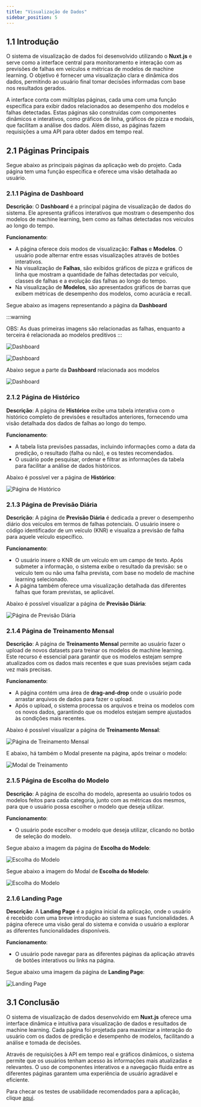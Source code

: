 ```yaml
---
title: "Visualização de Dados"
sidebar_position: 5
---
```


## **1.1** Introdução

O sistema de visualização de dados foi desenvolvido utilizando o **Nuxt.js** e serve como a interface central para monitoramento e interação com as previsões de falhas em veículos e métricas de modelos de machine learning. O objetivo é fornecer uma visualização clara e dinâmica dos dados, permitindo ao usuário final tomar decisões informadas com base nos resultados gerados.

A interface conta com múltiplas páginas, cada uma com uma função específica para exibir dados relacionados ao desempenho dos modelos e falhas detectadas. Estas páginas são construídas com componentes dinâmicos e interativos, como gráficos de linha, gráficos de pizza e modais, que facilitam a análise dos dados. Além disso, as páginas fazem requisições a uma API para obter dados em tempo real.

## **2.1** Páginas Principais

Segue abaixo as principais páginas da aplicação web do projeto. Cada página tem uma função específica e oferece uma visão detalhada ao usuário.

### **2.1.1** Página de Dashboard

**Descrição**: O **Dashboard** é a principal página de visualização de dados do sistema. Ele apresenta gráficos interativos que mostram o desempenho dos modelos de machine learning, bem como as falhas detectadas nos veículos ao longo do tempo.

**Funcionamento**: 
- A página oferece dois modos de visualização: **Falhas** e **Modelos**. O usuário pode alternar entre essas visualizações através de botões interativos.
- Na visualização de **Falhas**, são exibidos gráficos de pizza e gráficos de linha que mostram a quantidade de falhas detectadas por veículo, classes de falhas e a evolução das falhas ao longo do tempo.
- Na visualização de **Modelos**, são apresentados gráficos de barras que exibem métricas de desempenho dos modelos, como acurácia e recall.

Segue abaixo as imagens representando a página da **Dashboard**

:::warning

OBS: As duas primeiras imagens são relacionadas as falhas, enquanto a terceira é relacionada ao modelos preditivos
:::

![Dashboard](/img/webapp/dash1.png)

![Dashboard](/img/webapp/dash2.png)

Abaixo segue a parte da **Dashboard** relacionada aos modelos

![Dashboard](/img/webapp/dash3.png)

### **2.1.2** Página de Histórico

**Descrição**: A página de **Histórico** exibe uma tabela interativa com o histórico completo de previsões e resultados anteriores, fornecendo uma visão detalhada dos dados de falhas ao longo do tempo.

**Funcionamento**:
- A tabela lista previsões passadas, incluindo informações como a data da predição, o resultado (falha ou não), e os testes recomendados.
- O usuário pode pesquisar, ordenar e filtrar as informações da tabela para facilitar a análise de dados históricos.

Abaixo é possível ver a página de **Histórico**:

![Página de Histórico](/img/HistoryReal.png)

### **2.1.3** Página de Previsão Diária

**Descrição**: A página de **Previsão Diária** é dedicada a prever o desempenho diário dos veículos em termos de falhas potenciais. O usuário insere o código identificador de um veículo (KNR) e visualiza a previsão de falha para aquele veículo específico.

**Funcionamento**:
- O usuário insere o KNR de um veículo em um campo de texto. Após submeter a informação, o sistema exibe o resultado da previsão: se o veículo tem ou não uma falha prevista, com base no modelo de machine learning selecionado.
- A página também oferece uma visualização detalhada das diferentes falhas que foram previstas, se aplicável.

Abaixo é possível visualizar a página de **Previsão Diária**:

![Página de Previsão Diária](/img/webapp/predictKnr.png)

### **2.1.4** Página de Treinamento Mensal

**Descrição**: A página de **Treinamento Mensal** permite ao usuário fazer o upload de novos datasets para treinar os modelos de machine learning. Este recurso é essencial para garantir que os modelos estejam sempre atualizados com os dados mais recentes e que suas previsões sejam cada vez mais precisas.

**Funcionamento**:
- A página contém uma área de **drag-and-drop** onde o usuário pode arrastar arquivos de dados para fazer o upload.
- Após o upload, o sistema processa os arquivos e treina os modelos com os novos dados, garantindo que os modelos estejam sempre ajustados às condições mais recentes.

Abaixo é possível visualizar a página de **Treinamento Mensal**:

![Página de Treinamento Mensal](/img/Train.png)

E abaixo, há também o Modal presente na página, após treinar o modelo:

![Modal de Treinamento](/img/TrainModal.png)

### **2.1.5** Página de Escolha do Modelo

**Descrição**: A página de escolha do modelo, apresenta ao usuário todos os modelos feitos para cada categoria, junto com as métricas dos mesmos, para que o usuário possa escolher o modelo que deseja utilizar.

**Funcionamento**:
- O usuário pode escolher o modelo que deseja utilizar, clicando no botão de seleção do modelo.

Segue abaixo a imagem da página de **Escolha do Modelo**:

![Escolha do Modelo](/img/webapp/choose2.png)

Segue abaixo a imagem do Modal de **Escolha do Modelo**:

![Escolha do Modelo](/img/webapp/choose1.png)

### **2.1.6** Landing Page

**Descrição**: A **Landing Page** é a página inicial da aplicação, onde o usuário é recebido com uma breve introdução ao sistema e suas funcionalidades. A página oferece uma visão geral do sistema e convida o usuário a explorar as diferentes funcionalidades disponíveis.

**Funcionamento**:
- O usuário pode navegar para as diferentes páginas da aplicação através de botões interativos ou links na página.

Segue abaixo uma imagem da página de **Landing Page**:

![Landing Page](/img/webapp/landing.png)


## **3.1** Conclusão

O sistema de visualização de dados desenvolvido em **Nuxt.js** oferece uma interface dinâmica e intuitiva para visualização de dados e resultados de machine learning. Cada página foi projetada para maximizar a interação do usuário com os dados de predição e desempenho de modelos, facilitando a análise e tomada de decisões. 

Através de requisições à API em tempo real e gráficos dinâmicos, o sistema permite que os usuários tenham acesso às informações mais atualizadas e relevantes. O uso de componentes interativos e a navegação fluida entre as diferentes páginas garantem uma experiência de usuário agradável e eficiente.

Para checar os testes de usabilidade recomendados para a aplicação, clique [aqui](/Sprint%205/SubConteudos/testes).